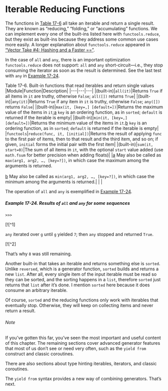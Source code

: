 # Iterable Reducing Functions

The functions in [Table 17-6](#tbl_iter_reducing) all take an iterable and return a single result. They are known as “reducing,” “folding,” or “accumulating” functions. We can implement every one of the built-ins listed here with `functools.reduce`, but they exist as built-ins because they address some common use cases more easily. A longer explanation about `functools.reduce` appeared in [“Vector Take #4: Hashing and a Faster ==”](ch12.html#multi_hashing).

In the case of `all` and `any`, there is an important optimization `functools.reduce` does not support: `all` and `any` short-circuit—i.e., they stop consuming the iterator as soon as the result is determined. See the last test with `any` in [Example 17-24](#all_any_demo).

Table 17-6. Built-in functions that read iterables and return single values
|Module|Function|Description|
|---|---|---|
|(built-in)|`all(it)`|Returns `True` if all items in `it` are truthy, otherwise `False`; `all([])` returns `True`|
|(built-in)|`any(it)`|Returns `True` if any item in `it` is truthy, otherwise `False`; `any([])` returns `False`|
|(built-in)|`max(it, [key=,] [default=])`|Returns the maximum value of the items in `it`;[a](ch17.html#idm46582401427632) `key` is an ordering function, as in `sorted`; `default` is returned if the iterable is empty|
|(built-in)|`min(it, [key=,] [default=])`|Returns the minimum value of the items in `it`.[b](ch17.html#idm46582401422464) `key` is an ordering function, as in `sorted`; `default` is returned if the iterable is empty|
|`functools`|`reduce(func, it, [initial])`|Returns the result of applying `func` to the first pair of items, then to that result and the third item, and so on; if given, `initial` forms the initial pair with the first item|
|(built-in)|`sum(it, start=0)`|The sum of all items in `it`, with the optional `start` value added (use `math.fsum` for better precision when adding floats)|
|[a](ch17.html#idm46582401427632-marker) May also be called as `max(arg1, arg2, …, [key=?])`, in which case the maximum among the arguments is returned.<br><br>[b](ch17.html#idm46582401422464-marker) May also be called as `min(arg1, arg2, …, [key=?])`, in which case the minimum among the arguments is returned.|   |   |

The operation of `all` and `any` is exemplified in [Example 17-24](#all_any_demo).

##### Example 17-24. Results of `all` and `any` for some sequences

```
>>> 
```

[![^1]

`any` iterated over `g` until `g` yielded `7`; then `any` stopped and returned `True`.

[![^2]

That’s why `8` was still remaining.

Another built-in that takes an iterable and returns something else is `sorted`. Unlike `reversed`, which is a generator function, `sorted` builds and returns a new `list`. After all, every single item of the input iterable must be read so they can be sorted, and the sorting happens in a `list`, therefore `sorted` just returns that `list` after it’s done. I mention `sorted` here because it does consume an arbitrary iterable.

Of course, `sorted` and the reducing functions only work with iterables that eventually stop. Otherwise, they will keep on collecting items and never return a result.

###### Note

If you’ve gotten this far, you’ve seen the most important and useful content of this chapter. The remaining sections cover advanced generator features that most of us don’t see or need very often, such as the `yield from` construct and classic coroutines.

There are also sections about type hinting iterables, iterators, and classic coroutines.

The `yield from` syntax provides a new way of combining generators. That’s next.